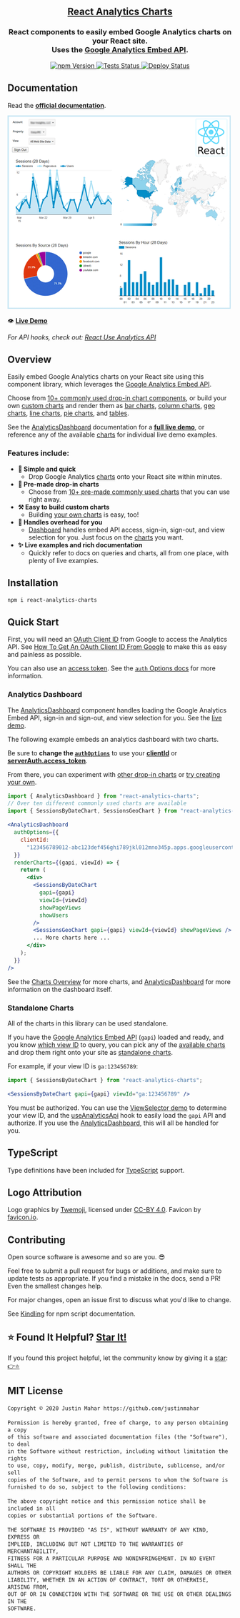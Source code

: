 <h2 align="center">
  <a href="https://github.com/justinmahar/react-analytics-charts">React Analytics Charts</a>
</h2>
<h3 align="center">
  React components to easily embed Google Analytics charts on your React site.<br/>Uses the <a href="https://justinmahar.github.io/react-use-analytics-api/">Google Analytics Embed API</a>.
</h3>
<p align="center">
  <a href="https://badge.fury.io/js/react-analytics-charts">
    <img src="https://badge.fury.io/js/react-analytics-charts.svg" alt="npm Version"/>
  </a>
  <a href="https://github.com/justinmahar/react-analytics-charts/actions?query=workflow%3ATests">
    <img src="https://github.com/justinmahar/react-analytics-charts/workflows/Tests/badge.svg" alt="Tests Status"/>
  </a>
  <a href="https://github.com/justinmahar/react-analytics-charts/actions?query=workflow%3ADeploy">
    <img src="https://github.com/justinmahar/react-analytics-charts/workflows/Deploy/badge.svg" alt="Deploy Status"/>
  </a>
</p>

## Documentation

Read the **[official documentation](https://justinmahar.github.io/react-analytics-charts/)**.

[![Analytics Dashboard Example](./src/__docz__/images/dash.png "Analytics Dashboard Example")](https://justinmahar.github.io/react-analytics-charts/AnalyticsDashboard#example)

👁️ **[Live Demo](https://justinmahar.github.io/react-analytics-charts/AnalyticsDashboard#example)**

_For API hooks, check out: [React Use Analytics API](https://justinmahar.github.io/react-use-analytics-api/)_

## Overview

Easily embed Google Analytics charts on your React site using this component library, which leverages the <a href="https://justinmahar.github.io/react-use-analytics-api/">Google Analytics Embed API</a>.

Choose from [10+ commonly used drop-in chart components](https://justinmahar.github.io/react-analytics-charts/charts#common-charts), or build your own [custom charts](https://justinmahar.github.io/react-analytics-charts/charts#custom-charts) and render them as [bar charts](https://justinmahar.github.io/react-analytics-charts/BarChart),
[column charts](https://justinmahar.github.io/react-analytics-charts/ColumnChart), [geo charts](https://justinmahar.github.io/react-analytics-charts/GeoChart), [line charts](https://justinmahar.github.io/react-analytics-charts/LineChart), [pie charts](https://justinmahar.github.io/react-analytics-charts/PieChart), and [tables](https://justinmahar.github.io/react-analytics-charts/TableChart).

See the [AnalyticsDashboard](https://justinmahar.github.io/react-analytics-charts/AnalyticsDashboard) documentation for a **[full live demo](https://justinmahar.github.io/react-analytics-charts/AnalyticsDashboard#example)**, or reference any of the available [charts](https://justinmahar.github.io/react-analytics-charts/charts) for individual live demo examples.

### Features include:

- **🙌 Simple and quick**
  - Drop Google Analytics [charts](https://justinmahar.github.io/react-analytics-charts/charts) onto your React site within minutes.
- **🎁 Pre-made drop-in charts**
  - Choose from [10+ pre-made commonly used charts](https://justinmahar.github.io/react-analytics-charts/charts) that you can use right away.
- **⚒️ Easy to build custom charts**
  - Building [your own charts](https://justinmahar.github.io/react-analytics-charts/charts) is easy, too!
- **💼 Handles overhead for you**
  - [Dashboard](https://justinmahar.github.io/react-analytics-charts/AnalyticsDashboard) handles embed API access, sign-in, sign-out, and view selection for you. Just focus on the [charts](https://justinmahar.github.io/react-analytics-charts/charts) you want.
- **✨ Live examples and rich documentation**
  - Quickly refer to docs on queries and charts, all from one place, with plenty of live examples.

## Installation

```
npm i react-analytics-charts
```

## Quick Start

First, you will need an [OAuth Client ID](https://justinmahar.github.io/react-analytics-charts/google-oauth-client-id) from Google to access the Analytics API. See [How To Get An OAuth Client ID From Google](https://justinmahar.github.io/react-analytics-charts/google-oauth-client-id) to make this as easy and painless as possible.

You can also use an [access token](https://ga-dev-tools.appspot.com/embed-api/server-side-authorization/). See the [`auth` Options docs](https://developers.google.com/analytics/devguides/reporting/embed/v1/component-reference#auth-options) for more information.

### Analytics Dashboard

The [AnalyticsDashboard](https://justinmahar.github.io/react-analytics-charts/AnalyticsDashboard) component handles loading the Google Analytics Embed API, sign-in and sign-out, and view selection for you. See the [live demo](https://justinmahar.github.io/react-analytics-charts/AnalyticsDashboard#example).

The following example embeds an analytics dashboard with two charts.

Be sure to **change the [`authOptions`](https://developers.google.com/analytics/devguides/reporting/embed/v1/component-reference#auth-options)** to use your [**clientId**](https://justinmahar.github.io/react-analytics-charts/google-oauth-client-id) or [**serverAuth.access_token**](https://ga-dev-tools.appspot.com/embed-api/server-side-authorization/).

From there, you can experiment with [other drop-in charts](https://justinmahar.github.io/react-analytics-charts/charts#common-charts) or [try creating your own](https://justinmahar.github.io/react-analytics-charts/charts#custom-charts).

```jsx
import { AnalyticsDashboard } from "react-analytics-charts";
// Over ten different commonly used charts are available
import { SessionsByDateChart, SessionsGeoChart } from "react-analytics-charts";
```

```jsx
<AnalyticsDashboard
  authOptions={{
    clientId:
      "123456789012-abc123def456ghi789jkl012mno345p.apps.googleusercontent.com",
  }}
  renderCharts={(gapi, viewId) => {
    return (
      <div>
        <SessionsByDateChart
          gapi={gapi}
          viewId={viewId}
          showPageViews
          showUsers
        />
        <SessionsGeoChart gapi={gapi} viewId={viewId} showPageViews />
        ... More charts here ...
      </div>
    );
  }}
/>
```

See the [Charts Overview](https://justinmahar.github.io/react-analytics-charts/charts) for more charts, and [AnalyticsDashboard](https://justinmahar.github.io/react-analytics-charts/AnalyticsDashboard) for more information on the dashboard itself.

### Standalone Charts

All of the charts in this library can be used standalone.

If you have the [Google Analytics Embed API](https://justinmahar.github.io/react-use-analytics-api/) (`gapi`) loaded and ready, and you know [which view ID](https://justinmahar.github.io/react-analytics-charts/ViewSelector#example) to query, you can pick any of the [available charts](https://justinmahar.github.io/react-analytics-charts/charts) and drop them right onto your site as [standalone charts](https://justinmahar.github.io/react-analytics-charts/custom-dashboards-standalone-charts#standalone-charts).

For example, if your view ID is `ga:123456789`:

```jsx
import { SessionsByDateChart } from "react-analytics-charts";
```

```jsx
<SessionsByDateChart gapi={gapi} viewId="ga:123456789" />
```

You must be authorized. You can use the [ViewSelector demo](https://justinmahar.github.io/react-analytics-charts/ViewSelector#example) to determine your view ID, and the [useAnalyticsApi](https://justinmahar.github.io/react-use-analytics-api/useAnalyticsApi) hook to easily load the `gapi` API and authorize. If you use the [AnalyticsDashboard](https://justinmahar.github.io/react-analytics-charts/AnalyticsDashboard), this will all be handled for you.

## TypeScript

Type definitions have been included for [TypeScript](https://www.typescriptlang.org/) support.

## Logo Attribution

Logo graphics by [Twemoji](https://github.com/twitter/twemoji), licensed under [CC-BY 4.0](https://creativecommons.org/licenses/by/4.0/). Favicon by [favicon.io](https://favicon.io/emoji-favicons/).

## Contributing

Open source software is awesome and so are you. 😎

Feel free to submit a pull request for bugs or additions, and make sure to update tests as appropriate. If you find a mistake in the docs, send a PR! Even the smallest changes help.

For major changes, open an issue first to discuss what you'd like to change.

See [Kindling](https://tinyurl.com/kindlingscripts) for npm script documentation.

## ⭐ Found It Helpful? [Star It!](https://github.com/justinmahar/react-analytics-charts/stargazers)

If you found this project helpful, let the community know by giving it a [star](https://github.com/justinmahar/react-analytics-charts/stargazers): [👉⭐](https://github.com/justinmahar/react-analytics-charts/stargazers)

## MIT License

```
Copyright © 2020 Justin Mahar https://github.com/justinmahar

Permission is hereby granted, free of charge, to any person obtaining a copy
of this software and associated documentation files (the "Software"), to deal
in the Software without restriction, including without limitation the rights
to use, copy, modify, merge, publish, distribute, sublicense, and/or sell
copies of the Software, and to permit persons to whom the Software is
furnished to do so, subject to the following conditions:

The above copyright notice and this permission notice shall be included in all
copies or substantial portions of the Software.

THE SOFTWARE IS PROVIDED "AS IS", WITHOUT WARRANTY OF ANY KIND, EXPRESS OR
IMPLIED, INCLUDING BUT NOT LIMITED TO THE WARRANTIES OF MERCHANTABILITY,
FITNESS FOR A PARTICULAR PURPOSE AND NONINFRINGEMENT. IN NO EVENT SHALL THE
AUTHORS OR COPYRIGHT HOLDERS BE LIABLE FOR ANY CLAIM, DAMAGES OR OTHER
LIABILITY, WHETHER IN AN ACTION OF CONTRACT, TORT OR OTHERWISE, ARISING FROM,
OUT OF OR IN CONNECTION WITH THE SOFTWARE OR THE USE OR OTHER DEALINGS IN THE
SOFTWARE.
```
